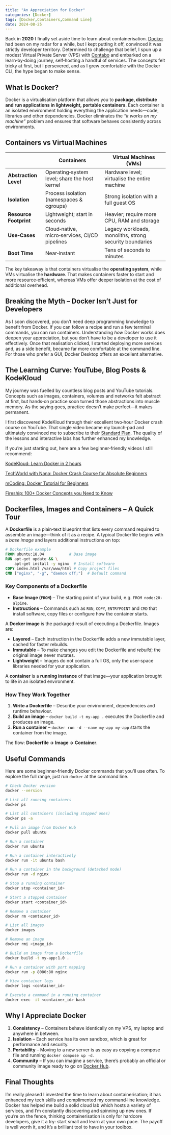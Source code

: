 ```yaml
---
title: "An Appreciation for Docker"
categories: [Docker]
tags: [Docker,Containers,Command Line]
date: 2024-08-25
---
```


Back in **2020** I finally set aside time to learn about containerisation. [Docker](https://www.docker.com/get-started/) had been on my radar for a while, but I kept putting it off, convinced it was strictly developer territory. Determined to challenge that belief, I spun up a modest Virtual Private Server (VPS) with [Contabo](https://contabo.com/en/) and embarked on a learn‑by‑doing journey, self‑hosting a handful of services. The concepts felt tricky at first, but I persevered, and as I grew comfortable with the Docker CLI, the hype began to make sense.

## What Is Docker?

Docker is a virtualisation platform that allows you to **package, distribute and run applications in lightweight, portable containers**. Each container is an isolated environment holding everything the application needs—code, libraries and other dependencies. Docker eliminates the *“it works on my machine”* problem and ensures that software behaves consistently across environments.

## Containers vs Virtual Machines

|                        | **Containers**                                | **Virtual Machines (VMs)**                              |
| ---------------------- | --------------------------------------------- | ------------------------------------------------------- |
| **Abstraction Level**  | Operating‑system level; share the host kernel | Hardware level; virtualise the entire machine           |
| **Isolation**          | Process isolation (namespaces & cgroups)      | Strong isolation with a full guest OS                   |
| **Resource Footprint** | Lightweight; start in seconds                 | Heavier; require more CPU, RAM and storage              |
| **Use‑Cases**          | Cloud‑native, micro‑services, CI/CD pipelines | Legacy workloads, monoliths, strong security boundaries |
| **Boot Time**          | Near‑instant                                  | Tens of seconds to minutes                              |

The key takeaway is that containers virtualise the **operating system**, while VMs virtualise the **hardware**. That makes containers faster to start and more resource‑efficient, whereas VMs offer deeper isolation at the cost of additional overhead.

## Breaking the Myth – Docker Isn’t Just for Developers

As I soon discovered, you don’t need deep programming knowledge to benefit from Docker. If you can follow a recipe and run a few terminal commands, you can run containers. Understanding *how* Docker works does deepen your appreciation, but you don’t have to be a developer to use it effectively. Once that realisation clicked, I started deploying more services and, as a side benefit, became far more comfortable at the command line. For those who prefer a GUI, Docker Desktop offers an excellent alternative.

## The Learning Curve: YouTube, Blog Posts & KodeKloud

My journey was fuelled by countless blog posts and YouTube tutorials. Concepts such as images, containers, volumes and networks felt abstract at first, but hands‑on practice soon turned those abstractions into muscle memory. As the saying goes, practice doesn’t make perfect—it makes permanent.

I first discovered KodeKloud through their excellent two‑hour Docker crash course on YouTube. That single video became my launch‑pad and ultimately convinced me to subscribe to their [Standard Plan](https://learn.kodekloud.com/pricing). The quality of the lessons and interactive labs has further enhanced my knowledge.

If you’re just starting out, here are a few beginner‑friendly videos I still recommend:

[KodeKloud: Learn Docker in 2 hours](https://www.youtube.com/watch?v=zJ6WbK9zFpI)

[TechWorld with Nana: Docker Crash Course for Absolute Beginners](https://www.youtube.com/watch?v=pg19Z8LL06w&t=2384s)

[mCoding: Docker Tutorial for Beginners](https://www.youtube.com/watch?v=b0HMimUb4f0)

[Fireship: 100+ Docker Concepts you Need to Know](https://www.youtube.com/watch?v=rIrNIzy6U_g&t=245s)

## Dockerfiles, Images and Containers – A Quick Tour

A **Dockerfile** is a plain‑text blueprint that lists every command required to assemble an image—think of it as a recipe. A typical Dockerfile begins with a *base image* and layers additional instructions on top:

```Dockerfile
# Dockerfile example
FROM ubuntu:18.04           # Base image
RUN apt-get update && \
    apt-get install -y nginx  # Install software
COPY index.html /var/www/html # Copy project files
CMD ["nginx", "-g", "daemon off;"]  # Default command
```

### Key Components of a Dockerfile

* **Base Image (`FROM`)** – The starting point of your build, e.g. `FROM node:20-alpine`.
* **Instructions** – Commands such as `RUN`, `COPY`, `ENTRYPOINT` and `CMD` that install software, copy files or configure how the container starts.

A **Docker image** is the packaged result of executing a Dockerfile. Images are:

* **Layered** – Each instruction in the Dockerfile adds a new immutable layer, cached for faster rebuilds.
* **Immutable** – To make changes you edit the Dockerfile and *rebuild*; the original image never mutates.
* **Lightweight** – Images do not contain a full OS, only the user‑space libraries needed for your application.

A **container** is a **running instance** of that image—your application brought to life in an isolated environment.

### How They Work Together

1. **Write a Dockerfile** – Describe your environment, dependencies and runtime behaviour.
2. **Build an image** – `docker build -t my‑app .` executes the Dockerfile and produces an image.
3. **Run a container** – `docker run -d --name my‑app my‑app` starts the container from the image.

The flow: **Dockerfile → Image → Container**.

## Useful Commands

Here are some beginner‑friendly Docker commands that you’ll use often. To explore the full range, just run `docker` at the command line.

```bash
# Check Docker version
docker --version

# List all running containers
docker ps

# List all containers (including stopped ones)
docker ps -a

# Pull an image from Docker Hub
docker pull ubuntu

# Run a container
docker run ubuntu

# Run a container interactively
docker run -it ubuntu bash

# Run a container in the background (detached mode)
docker run -d nginx

# Stop a running container
docker stop <container_id>

# Start a stopped container
docker start <container_id>

# Remove a container
docker rm <container_id>

# List all images
docker images

# Remove an image
docker rmi <image_id>

# Build an image from a Dockerfile
docker build -t my-app:1.0 .

# Run a container with port mapping
docker run -p 8080:80 nginx

# View container logs
docker logs <container_id>

# Execute a command in a running container
docker exec -it <container_id> bash
```

## Why I Appreciate Docker

1. **Consistency** – Containers behave identically on my VPS, my laptop and anywhere in between.
2. **Isolation** – Each service has its own sandbox, which is great for performance and security.
3. **Portability** – Moving to a new server is as easy as copying a compose file and running `docker compose up -d`.
4. **Community** – If you can imagine a service, there’s probably an official or community image ready to go on [Docker Hub](https://hub.docker.com/).

## Final Thoughts

I’m really pleased I invested the time to learn about containerisation; it has enhanced my tech skills and complimented my command‑line knowledge. Docker has helped me build a solid cloud lab which hosts a variety of services, and I’m constantly discovering and spinning up new ones. If you’re on the fence, thinking containerisation is only for hardcore developers, give it a try: start small and learn at your own pace. The payoff is well worth it, and it’s a brilliant tool to have in your toolbox.
